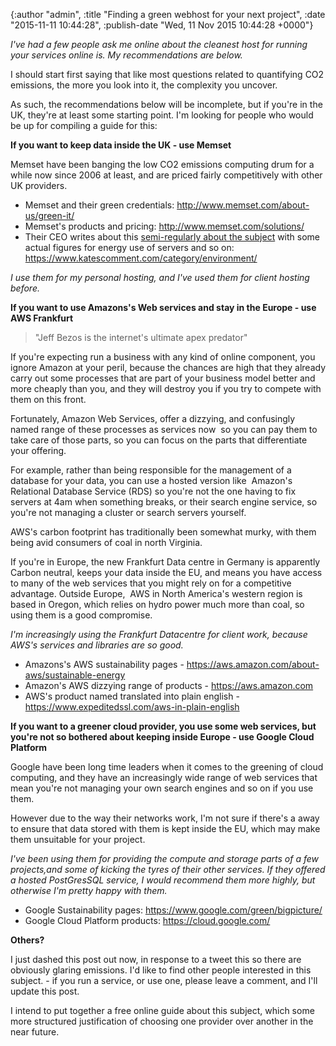 

{:author "admin", :title "Finding a green webhost for your next project", :date "2015-11-11 10:44:28", :publish-date "Wed, 11 Nov 2015 10:44:28 +0000"}



<!-- content below -->

<em>I've had a few people ask me online about the cleanest host for running your services online is. My recommendations are below.</em>

I should start first saying that like most questions related to quantifying CO2 emissions, the more you look into it, the complexity you uncover.

As such, the recommendations below will be incomplete, but if you're in the UK, they're at least some starting point. I'm looking for people who would be up for compiling a guide for this:

<strong>If you want to keep data inside the UK - use Memset</strong>

Memset have been banging the low CO2 emissions computing drum for a while now since 2006 at least, and are priced fairly competitively with other UK providers.
<ul>
	<li>Memset and their green credentials: <a href="http://www.memset.com/about-us/green-it/">http://www.memset.com/about-us/green-it/</a></li>
	<li>Memset's products and pricing: <a href="http://www.memset.com/solutions/">http://www.memset.com/solutions/</a></li>
	<li>Their CEO writes about this <a href="https://www.katescomment.com/category/environment/">semi-regularly about the subject</a> with some actual figures for energy use of servers and so on: <a href="https://www.katescomment.com/category/environment/">https://www.katescomment.com/category/environment/</a></li>
</ul>
<em>I use them for my personal hosting, and I've used them for client hosting before.</em>

<strong>If you want to use Amazons's Web services and stay in the Europe - use AWS Frankfurt</strong>
<blockquote>"Jeff Bezos is the internet's ultimate apex predator"</blockquote>
If you're expecting run a business with any kind of online component, you ignore Amazon at your peril, because the chances are high that they already carry out some processes that are part of your business model better and more cheaply than you, and they will destroy you if you try to compete with them on this front.

Fortunately, Amazon Web Services, offer a dizzying, and confusingly named range of these processes as services now  so you can pay them to take care of those parts, so you can focus on the parts that differentiate your offering.

For example, rather than being responsible for the management of a database for your data, you can use a hosted version like  Amazon's Relational Database Service (RDS) so you're not the one having to fix servers at 4am when something breaks, or their search engine service, so you're not managing a cluster or search servers yourself.

AWS's carbon footprint has traditionally been somewhat murky, with them being avid consumers of coal in north Virginia.

If you're in Europe, the new Frankfurt Data centre in Germany is apparently Carbon neutral, keeps your data inside the EU, and means you have access to many of the web services that you might rely on for a competitive advantage. Outside Europe,  AWS in North America's western region is based in Oregon, which relies on hydro power much more than coal, so using them is a good compromise.

<em>I'm increasingly using the Frankfurt Datacentre for client work, because AWS's services and libraries are so good.</em>
<ul>
	<li>Amazons's AWS sustainability pages - <a href="https://aws.amazon.com/about-aws/sustainable-energy/">https://aws.amazon.com/about-aws/sustainable-energy</a></li>
	<li>Amazon's AWS dizzying range of products - <a href="https://aws.amazon.com">https://aws.amazon.com</a></li>
	<li>AWS's product named translated into plain english - <a href="https://www.expeditedssl.com/aws-in-plain-english">https://www.expeditedssl.com/aws-in-plain-english</a></li>
</ul>
<strong>If you want to a greener cloud provider, you use some web services, but you're not so bothered about keeping inside Europe - use Google Cloud Platform
</strong>

Google have been long time leaders when it comes to the greening of cloud computing, and they have an increasingly wide range of web services that mean you're not managing your own search engines and so on if you use them.

However due to the way their networks work, I'm not sure if there's a away to ensure that data stored with them is kept inside the EU, which may make them unsuitable for your project.

<em>I've been using them for providing the compute and storage parts of a few projects,and some of kicking the tyres of their other services. If they offered a hosted PostGresSQL service, I would recommend them more highly, but otherwise I'm pretty happy with them.</em>
<ul>
	<li>Google Sustainability pages: <a href="https://www.google.com/green/bigpicture/">https://www.google.com/green/bigpicture/</a></li>
	<li>Google Cloud Platform products: <a href="https://cloud.google.com/">https://cloud.google.com/</a></li>
</ul>
<strong>Others?</strong>

I just dashed this post out now, in response to a tweet this so there are obviously glaring emissions. I'd like to find other people interested in this subject. - if you run a service, or use one, please leave a comment, and I'll update this post.

I intend to put together a free online guide about this subject, which some more structured justification of choosing one provider over another in the near future.

&nbsp;

